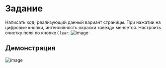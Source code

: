 # Задание
Написать код, реализующий данный вариант
страницы.
При нажатии на цифровые кнопки,
интенсивность окраски «звезд» меняется.
Настроить очистку поля по кнопке `Clear`.
![image](https://github.com/vladnov138/qml/assets/113700660/97933bd0-dde0-4fcd-aaaf-f4b8a2941b7a)

## Демонстрация
![image](https://github.com/vladnov138/qml/assets/113700660/71ca588b-361c-4cd3-837b-b02489fce5f9)
